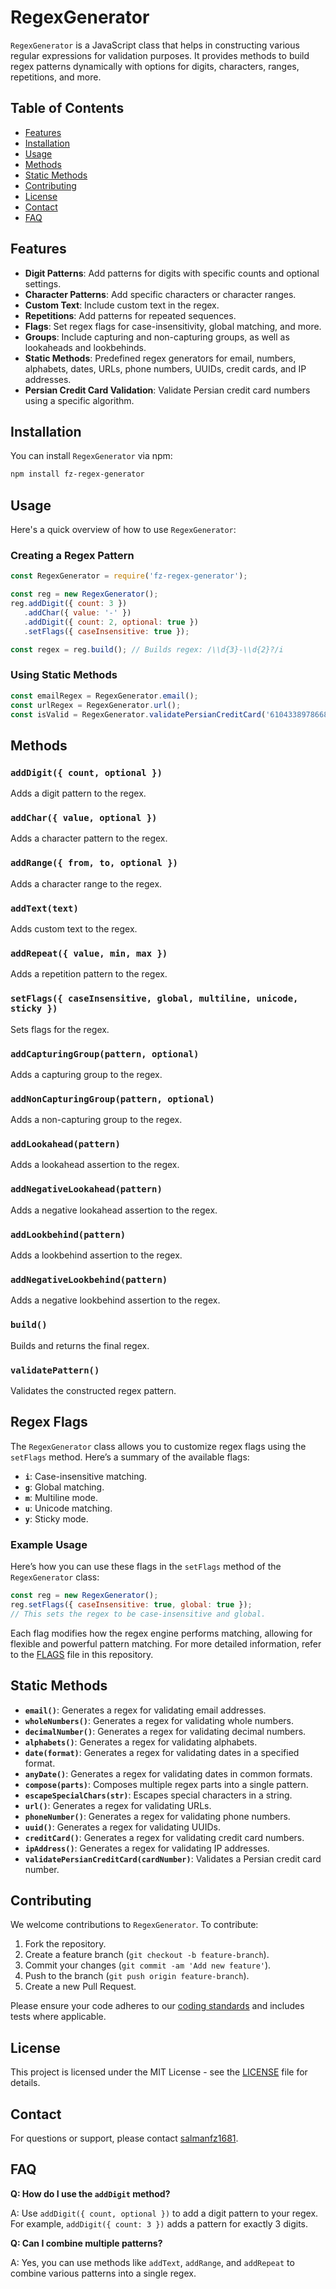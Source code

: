 # RegexGenerator

`RegexGenerator` is a JavaScript class that helps in constructing various regular expressions for validation purposes. It provides methods to build regex patterns dynamically with options for digits, characters, ranges, repetitions, and more.

## Table of Contents

- [Features](#features)
- [Installation](#installation)
- [Usage](#usage)
- [Methods](#methods)
- [Static Methods](#static-methods)
- [Contributing](#contributing)
- [License](#license)
- [Contact](#contact)
- [FAQ](#faq)

## Features

- **Digit Patterns**: Add patterns for digits with specific counts and optional settings.
- **Character Patterns**: Add specific characters or character ranges.
- **Custom Text**: Include custom text in the regex.
- **Repetitions**: Add patterns for repeated sequences.
- **Flags**: Set regex flags for case-insensitivity, global matching, and more.
- **Groups**: Include capturing and non-capturing groups, as well as lookaheads and lookbehinds.
- **Static Methods**: Predefined regex generators for email, numbers, alphabets, dates, URLs, phone numbers, UUIDs, credit cards, and IP addresses.
- **Persian Credit Card Validation**: Validate Persian credit card numbers using a specific algorithm.

## Installation

You can install `RegexGenerator` via npm:

```sh
npm install fz-regex-generator
```

## Usage

Here's a quick overview of how to use `RegexGenerator`:

### Creating a Regex Pattern

```javascript
const RegexGenerator = require('fz-regex-generator');

const reg = new RegexGenerator();
reg.addDigit({ count: 3 })
   .addChar({ value: '-' })
   .addDigit({ count: 2, optional: true })
   .setFlags({ caseInsensitive: true });

const regex = reg.build(); // Builds regex: /\\d{3}-\\d{2}?/i
```

### Using Static Methods

```javascript
const emailRegex = RegexGenerator.email();
const urlRegex = RegexGenerator.url();
const isValid = RegexGenerator.validatePersianCreditCard('6104338978668818');
```

## Methods

### `addDigit({ count, optional })`
Adds a digit pattern to the regex.

### `addChar({ value, optional })`
Adds a character pattern to the regex.

### `addRange({ from, to, optional })`
Adds a character range to the regex.

### `addText(text)`
Adds custom text to the regex.

### `addRepeat({ value, min, max })`
Adds a repetition pattern to the regex.

### `setFlags({ caseInsensitive, global, multiline, unicode, sticky })`
Sets flags for the regex.

### `addCapturingGroup(pattern, optional)`
Adds a capturing group to the regex.

### `addNonCapturingGroup(pattern, optional)`
Adds a non-capturing group to the regex.

### `addLookahead(pattern)`
Adds a lookahead assertion to the regex.

### `addNegativeLookahead(pattern)`
Adds a negative lookahead assertion to the regex.

### `addLookbehind(pattern)`
Adds a lookbehind assertion to the regex.

### `addNegativeLookbehind(pattern)`
Adds a negative lookbehind assertion to the regex.

### `build()`
Builds and returns the final regex.

### `validatePattern()`
Validates the constructed regex pattern.

## Regex Flags

The `RegexGenerator` class allows you to customize regex flags using the `setFlags` method. Here’s a summary of the available flags:

- **`i`**: Case-insensitive matching.
- **`g`**: Global matching.
- **`m`**: Multiline mode.
- **`u`**: Unicode matching.
- **`y`**: Sticky mode.

### Example Usage

Here’s how you can use these flags in the `setFlags` method of the `RegexGenerator` class:

```javascript
const reg = new RegexGenerator();
reg.setFlags({ caseInsensitive: true, global: true });
// This sets the regex to be case-insensitive and global.
```

Each flag modifies how the regex engine performs matching, allowing for flexible and powerful pattern matching. For more detailed information, refer to the [FLAGS](FLAGS.md) file in this repository.

## Static Methods

- **`email()`**: Generates a regex for validating email addresses.
- **`wholeNumbers()`**: Generates a regex for validating whole numbers.
- **`decimalNumber()`**: Generates a regex for validating decimal numbers.
- **`alphabets()`**: Generates a regex for validating alphabets.
- **`date(format)`**: Generates a regex for validating dates in a specified format.
- **`anyDate()`**: Generates a regex for validating dates in common formats.
- **`compose(parts)`**: Composes multiple regex parts into a single pattern.
- **`escapeSpecialChars(str)`**: Escapes special characters in a string.
- **`url()`**: Generates a regex for validating URLs.
- **`phoneNumber()`**: Generates a regex for validating phone numbers.
- **`uuid()`**: Generates a regex for validating UUIDs.
- **`creditCard()`**: Generates a regex for validating credit card numbers.
- **`ipAddress()`**: Generates a regex for validating IP addresses.
- **`validatePersianCreditCard(cardNumber)`**: Validates a Persian credit card number.

## Contributing

We welcome contributions to `RegexGenerator`. To contribute:

1. Fork the repository.
2. Create a feature branch (`git checkout -b feature-branch`).
3. Commit your changes (`git commit -am 'Add new feature'`).
4. Push to the branch (`git push origin feature-branch`).
5. Create a new Pull Request.

Please ensure your code adheres to our [coding standards](CONTRIBUTING.md) and includes tests where applicable.

## License

This project is licensed under the MIT License - see the [LICENSE](LICENSE) file for details.

## Contact

For questions or support, please contact [salmanfz1681](mailto:salmanfz1681@gmail.com).

## FAQ

**Q: How do I use the `addDigit` method?**

A: Use `addDigit({ count, optional })` to add a digit pattern to your regex. For example, `addDigit({ count: 3 })` adds a pattern for exactly 3 digits.

**Q: Can I combine multiple patterns?**

A: Yes, you can use methods like `addText`, `addRange`, and `addRepeat` to combine various patterns into a single regex.